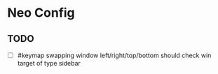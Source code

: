 # Neo Config

## TODO

- [ ] #keymap swapping window left/right/top/bottom should check win target of type sidebar
